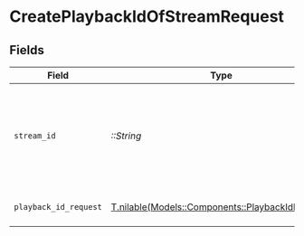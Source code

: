 # CreatePlaybackIdOfStreamRequest


## Fields

| Field                                                                                        | Type                                                                                         | Required                                                                                     | Description                                                                                  | Example                                                                                      |
| -------------------------------------------------------------------------------------------- | -------------------------------------------------------------------------------------------- | -------------------------------------------------------------------------------------------- | -------------------------------------------------------------------------------------------- | -------------------------------------------------------------------------------------------- |
| `stream_id`                                                                                  | *::String*                                                                                   | :heavy_check_mark:                                                                           | Upon creating a new live stream, FastPix assigns a unique identifier to the stream.          | 8717422d89288ad5958d4a86e9afe2a2                                                             |
| `playback_id_request`                                                                        | [T.nilable(Models::Components::PlaybackIdRequest)](../../models/shared/playbackidrequest.md) | :heavy_minus_sign:                                                                           | N/A                                                                                          | {<br/>"accessPolicy": "public"<br/>}                                                         |